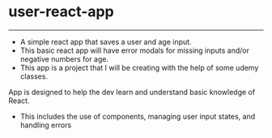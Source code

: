 # user-react-app

---

- A simple react app that saves a user and age input.
- This basic react app will have error modals for missing inputs and/or negative numbers for age.
- This app is a project that I will be creating with the help of some udemy classes.

App is designed to help the dev learn and understand basic knowledge of React.

- This includes the use of components, managing user input states, and handling errors
